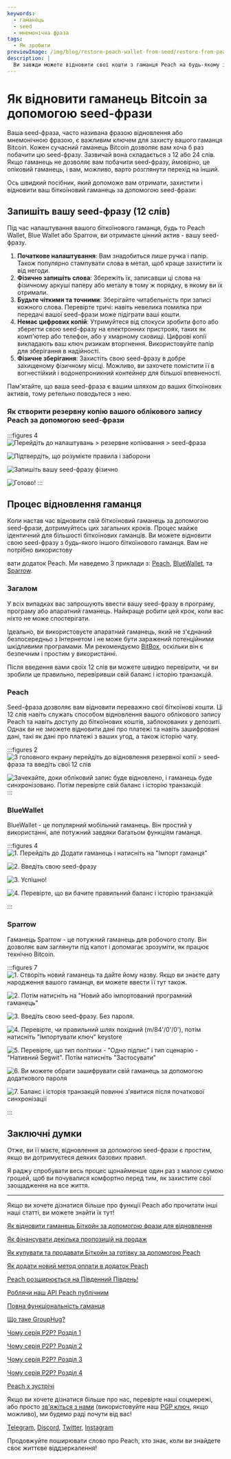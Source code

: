 ```yaml
---
keywords:
  - гаманець
  - seed
  - мнемонічна фраза
tags:
  - Як зробити
previewImage: /img/blog/restore-peach-wallet-from-seed/restore-from-peach-wallet-preview.jpg
description: |
  Ви завжди можете відновити свої кошти з гаманця Peach на будь-якому іншому гаманці. У цьому посібнику ми покажемо вам, як це можна зробити.
---
```


# Як відновити гаманець Bitcoin за допомогою seed-фрази

Ваша seed-фраза, часто називана фразою відновлення або мнемонічною фразою, є важливим ключем для захисту вашого гаманця Bitcoin. Кожен сучасний гаманець Bitcoin дозволяє вам хоча б раз побачити цю seed-фразу. Зазвичай вона складається з 12 або 24 слів. Якщо гаманець не дозволяє вам побачити seed-фразу, ймовірно, це опіковий гаманець, і вам, можливо, варто розглянути перехід на інший.

Ось швидкий посібник, який допоможе вам отримати, захистити і відновити ваш біткоїновий гаманець за допомогою seed-фрази:

## Запишіть вашу seed-фразу (12 слів)

Під час налаштування вашого біткоїнового гаманця, будь то Peach Wallet, Blue Wallet або Sparrow, ви отримаєте цінний актив - вашу seed-фразу.

1. **Початкове налаштування**: Вам знадобиться лише ручка і папір. Також популярно стампувати слова в метал, щоб краще захистити їх від негоди.
2. **Фізично запишіть слова**: Збережіть їх, записавши ці слова на фізичному аркуші паперу або металу в тому ж порядку, в якому ви їх отримали.
3. **Будьте чіткими та точними**: Зберігайте читабельність при записі кожного слова. Перевірте тричі: навіть невелика помилка при передачі вашої seed-фрази може підіграти ваші кошти.
4. **Немає цифрових копій**: Утримуйтеся від спокуси зробити фото або зберегти свою seed-фразу на електронних пристроях, таких як комп'ютер або телефон, або у хмарному сховищі. Цифрові копії викладають ваш ключ ризикам вторгнення. Використовуйте папір для зберігання в надійності.
5. **Фізичне зберігання**: Захистіть свою seed-фразу в добре захищеному фізичному місці. Можливо, ви захочете помістити її в вогнестійкий і водонепроникний контейнер для більшої впевненості.

Пам'ятайте, що ваша seed-фраза є вашим шляхом до ваших біткоїнових активів, тому ретельно поводьтеся з нею.

### Як створити резервну копію вашого облікового запису Peach за допомогою seed-фрази

:::figures 4
![Перейдіть до налаштувань > резервне копіювання > seed-фраза](/img/blog/restore-peach-wallet-from-seed/peach-1-backup-seed-phrase.png)

![Підтвердіть, що розумієте правила і заборони](/img/blog/restore-peach-wallet-from-seed/peach-2-backup-seed-phrase.png)

![Запишіть вашу seed-фразу фізично](/img/blog/restore-peach-wallet-from-seed/peach-3-backup-seed-phrase.png)

![Готово!](/img/blog/restore-peach-wallet-from-seed/peach-4-backup-seed-phrase.png)
:::

## Процес відновлення гаманця

Коли настав час відновити свій біткоїновий гаманець за допомогою seed-фрази, дотримуйтесь цих загальних кроків. Процес майже ідентичний для більшості біткоїнових гаманців. Ви можете відновити свою seed-фразу з будь-якого іншого біткоїнового гаманця. Вам не потрібно використову

вати додаток Peach. Ми наведемо 3 приклади з: [Peach](https://peachbitcoin.com/), [BlueWallet](https://bluewallet.io/), та [Sparrow](https://www.sparrowwallet.com/).

### Загалом

У всіх випадках вас запрошують ввести вашу seed-фразу в програму, програму або апаратний гаманець. Найкраще робити цей крок, коли вас ніхто не може спостерігати.

Ідеально, ви використовуєте апаратний гаманець, який не з'єднаний безпосередньо з Інтернетом і не може бути заражений потенційними шкідливими програмами. Ми рекомендуємо [BitBox](https://bitbox.swiss/bitbox02/?ref=DLX6l9ccCc), оскільки він є безпечним і простим у використанні.

Після введення вами своїх 12 слів ви можете швидко перевірити, чи ви зробили це правильно, перевіривши свій баланс і історію транзакцій.

### Peach

Seed-фраза дозволяє вам відновити переважно свої біткоїнові кошти. Ці 12 слів навіть служать способом відновлення вашого облікового запису Peach та навіть доступу до біткоїнових коштів, заблокованих у депозиті. Однак ви не зможете відновити дані про платежі та навіть зашифровані дані, такі як дані про платежі з ваших угод, а також історію чату.

:::figures 2
![З головного екрану перейдіть до відновлення резервної копії > seed-фраза та введіть свої 12 слів](/img/blog/restore-peach-wallet-from-seed/peach-1-restore-from-seed-with-words.png)

![Зачекайте, доки обліковий запис буде відновлено, і гаманець буде синхронізовано. Потім перевірте свій баланс і історію транзакцій](/img/blog/restore-peach-wallet-from-seed/peach-2-transaction-history-after-recovery.png)
:::

### BlueWallet

BlueWallet - це популярний мобільний гаманець. Він простий у використанні, але потужний завдяки багатьом функціям гаманця.

:::figures 4
![1. Перейдіть до Додати гаманець і натисніть на "Імпорт гаманця"](/img/blog/restore-peach-wallet-from-seed/bluewallet-1-add-wallet.jpeg)

![2. Введіть свою seed-фразу](/img/blog/restore-peach-wallet-from-seed/bluewallet-2-import-wallet-from-seed-phrase.jpeg)

![3. Успішно!](/img/blog/restore-peach-wallet-from-seed/bluewallet-3-imported.jpeg)

![4. Перевірте, що ви бачите правильний баланс і історію транзакцій](/img/blog/restore-peach-wallet-from-seed/bluewallet-4-synced.jpeg)

:::

### Sparrow

Гаманець Sparrow - це потужний гаманець для робочого столу. Він дозволяє вам заглянути під капот і допомагає зрозуміти, як працює технічно Bitcoin.

:::figures 7
![1. Створіть новий гаманець та дайте йому назву. Якщо ви знаєте дату народження вашого гаманця, ви можете ввести її тут також.](/img/blog/restore-peach-wallet-from-seed/sparrow-1-new-wallet.png)

![2. Потім натисніть на "Новий або імпортований програмний гаманець"](/img/blog/restore-peach-wallet-from-seed/sparrow-2-new-software-wallet.png)

![3. Введіть свою seed-фразу. Без пароля.](/img/blog/restore-peach-wallet-from-seed/sparrow-3-enter-seed-phrase.png)

![4. Перевірте, чи правильний шлях похідний (m/84'/0'/0'), потім натисніть "Імпортувати ключ" keystore](/img/blog/restore-peach-wallet-from-seed/sparrow-4-verify-derivation-path.png)

![5. Перевірте, що тип політики - "Одно підпис" і тип сценарію - "Нативний Segwit". Потім натисніть "Застосувати"](/img/blog/restore-peach-wallet-from-seed/sparrow-5-verify-settings.png)

![6. Ви можете обрати зашифрувати свій гаманець за допомогою додаткового пароля](/img/blog/restore-peach-wallet-from-seed/sparrow-6-no-password.png)

![7. Баланс і історія транзакцій повинні з'явитися після початкової синхронізації](/img/blog/restore-peach-wallet-from-seed/sparrow-7-recovered-wallet-in.png)

:::

## Заключні думки

Отже, ви її маєте, відновлення за допомогою seed-фрази є простим, якщо ви дотримуєтеся деяких базових правил.

Я раджу спробувати весь процес щонайменше один раз з малою сумою грошей, щоб ви почувалися комфортно перед тим, як захистите свої заощадження на все життя.

---

Якщо ви хочете дізнатися більше про функції Peach або прочитати інші наші статті, ви можете знайти їх тут!

[Як відновити гаманець Біткойн за допомогою фрази для відновлення](https://peachbitcoin.com/uk/blog/how-to-restore-peach-wallet/)

[Як фінансувати декілька пропозицій на продаж](https://peachbitcoin.com/uk/blog/funding-multiple-sell-offers/)

[Як купувати та продавати Біткойн за готівку за допомогою Peach](https://peachbitcoin.com/uk/blog/how-to-buy-and-sell-bitcoin-with-cash-using-peach/)

[Як додати новий метод оплати в додаток Peach](https://peachbitcoin.com/uk/blog/how-to-add-a-payment-method/)

[Peach розширюється на Південний Південь!](https://peachbitcoin.com/uk/blog/peach-expands-to-the-global-south/)

[Роблячи наш API Peach публічним](https://peachbitcoin.com/uk/blog/making-our-peach-api-public/)

[Повна функціональність гаманця](https://peachbitcoin.com/uk/blog/full-wallet-functionality/)

[Що таке GroupHug?](https://peachbitcoin.com/uk/blog/group-hug/)

[Чому серія P2P? Розділ 1](https://peachbitcoin.com/uk/blog/why-p2p-chapter-1/)

[Чому серія P2P? Розділ 2](https://peachbitcoin.com/uk/blog/why-p2p-chapter-2/)

[Чому серія P2P? Розділ 3](https://peachbitcoin.com/uk/blog/why-p2p-chapter-3-circular-economies/)

[Чому серія P2P? Розділ 4](https://peachbitcoin.com/uk/blog/why-p2p-chapter-4-chains-of-trust/)

[Peach x зустрічі](https://peachbitcoin.com/uk/blog/peach-for-meetups/)

Якщо ви хочете дізнатися більше про нас, перевірте наші соцмережі, або просто [зв'яжіться з нами](mailto:hello@peachbitcoin.com) (використовуйте наш [PGP ключ](https://keys.openpgp.org/vks/v1/by-fingerprint/48339A19645E2E53488E0E5479E1B270FACD1BD2), якщо можливо), ми будемо раді почути від вас!

[Telegram](https://t.me/peachtopeach), [Discord](https://discord.gg/ypeHz3SW54), [Twitter](https://twitter.com/peachbitcoin), [Instagram](https://instagram.com/peachbitcoin)

Продовжуйте поширювати слово про Peach, хто знає, коли ви знайдете своє життєве віддзеркалення!
